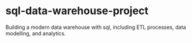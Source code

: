 # sql-data-warehouse-project
Building a modern data warehouse with sql, including ETL processes, data modelling, and analytics.
